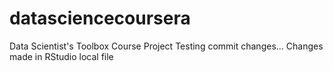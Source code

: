 datasciencecoursera
===================

Data Scientist's Toolbox Course Project
Testing commit changes...
Changes made in RStudio local file
